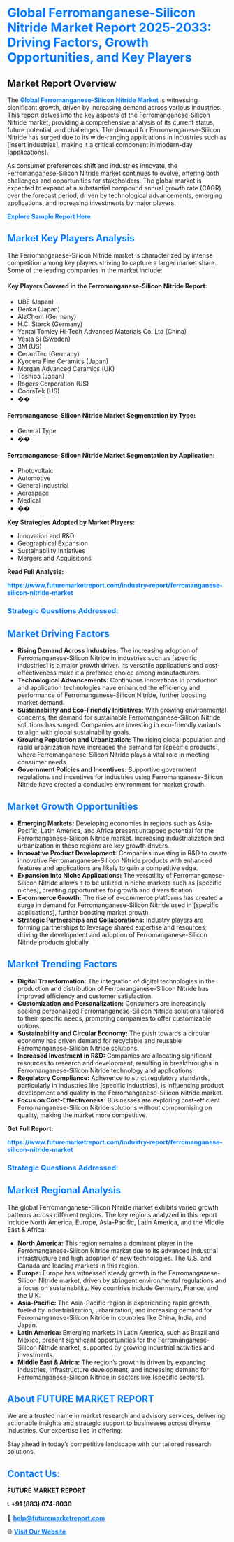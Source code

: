 <h1 style="color: #007BFF;">Global Ferromanganese-Silicon Nitride Market Report 2025-2033: Driving Factors, Growth Opportunities, and Key Players</h1>

<section id="overview">
<h2>Market Report Overview</h2>
<p>The <a href="https://www.futuremarketreport.com/industry-report/ferromanganese-silicon-nitride-market" style="color: #007BFF; text-decoration: none;"><strong>Global Ferromanganese-Silicon Nitride Market</strong></a> is witnessing significant growth, driven by increasing demand across various industries. This report delves into the key aspects of the Ferromanganese-Silicon Nitride market, providing a comprehensive analysis of its current status, future potential, and challenges. The demand for Ferromanganese-Silicon Nitride has surged due to its wide-ranging applications in industries such as [insert industries], making it a critical component in modern-day [applications].</p>
<p>As consumer preferences shift and industries innovate, the Ferromanganese-Silicon Nitride market continues to evolve, offering both challenges and opportunities for stakeholders. The global market is expected to expand at a substantial compound annual growth rate (CAGR) over the forecast period, driven by technological advancements, emerging applications, and increasing investments by major players.</p>
</section>

<section id="overview">
<p><a href="https://www.futuremarketreport.com/request-sample/reportId=117421" style="color: #007BFF; text-decoration: none;"><strong>Explore Sample Report Here</strong></a></p>
</section>

<section id="key-players">
<h2 style="color: #007BFF;">Market Key Players Analysis</h2>
<p>The Ferromanganese-Silicon Nitride market is characterized by intense competition among key players striving to capture a larger market share. Some of the leading companies in the market include:</p>
<h4>Key Players Covered in the Ferromanganese-Silicon Nitride Report:</h4>
<ul><li>UBE (Japan)</li><li>Denka (Japan)</li><li>AlzChem (Germany)</li><li>H.C. Starck (Germany)</li><li>Yantai Tomley Hi-Tech Advanced Materials Co. Ltd (China)</li><li>Vesta Si (Sweden)</li><li>3M (US)</li><li>CeramTec (Germany)</li><li>Kyocera Fine Ceramics (Japan)</li><li>Morgan Advanced Ceramics (UK)</li><li>Toshiba (Japan)</li><li>Rogers Corporation (US)</li><li>CoorsTek (US)</li><li>��</li></ul>
<h4>Ferromanganese-Silicon Nitride Market Segmentation by Type:</h4>
<ul><li>General Type</li><li>��</li></ul>

<h4>Ferromanganese-Silicon Nitride Market Segmentation by Application:</h4>
<ul><li>Photovoltaic</li><li>Automotive</li><li>General Industrial</li><li>Aerospace</li><li>Medical</li><li>��</li></ul>
<p><strong>Key Strategies Adopted by Market Players:</strong></p>
<ul>
<li>Innovation and R&D</li>
<li>Geographical Expansion</li>
<li>Sustainability Initiatives</li>
<li>Mergers and Acquisitions</li>
</ul>
</section>

<section>
<p><strong>Read Full Analysis: </strong></p><a href="https://www.futuremarketreport.com/industry-report/ferromanganese-silicon-nitride-market" style="color: #007BFF; text-decoration: none;"><strong>https://www.futuremarketreport.com/industry-report/ferromanganese-silicon-nitride-market</strong></a>
<h3 style="color: #007BFF;">Strategic Questions Addressed:</h3>
</section>

<section id="driving-factors">
<h2 style="color: #007BFF;">Market Driving Factors</h2>
<ul>
<li><strong>Rising Demand Across Industries:</strong> The increasing adoption of Ferromanganese-Silicon Nitride in industries such as [specific industries] is a major growth driver. Its versatile applications and cost-effectiveness make it a preferred choice among manufacturers.</li>
<li><strong>Technological Advancements:</strong> Continuous innovations in production and application technologies have enhanced the efficiency and performance of Ferromanganese-Silicon Nitride, further boosting market demand.</li>
<li><strong>Sustainability and Eco-Friendly Initiatives:</strong> With growing environmental concerns, the demand for sustainable Ferromanganese-Silicon Nitride solutions has surged. Companies are investing in eco-friendly variants to align with global sustainability goals.</li>
<li><strong>Growing Population and Urbanization:</strong> The rising global population and rapid urbanization have increased the demand for [specific products], where Ferromanganese-Silicon Nitride plays a vital role in meeting consumer needs.</li>
<li><strong>Government Policies and Incentives:</strong> Supportive government regulations and incentives for industries using Ferromanganese-Silicon Nitride have created a conducive environment for market growth.</li>
</ul>
</section>

<section id="growth-opportunities">
<h2 style="color: #007BFF;">Market Growth Opportunities</h2>
<ul>
<li><strong>Emerging Markets:</strong> Developing economies in regions such as Asia-Pacific, Latin America, and Africa present untapped potential for the Ferromanganese-Silicon Nitride market. Increasing industrialization and urbanization in these regions are key growth drivers.</li>
<li><strong>Innovative Product Development:</strong> Companies investing in R&D to create innovative Ferromanganese-Silicon Nitride products with enhanced features and applications are likely to gain a competitive edge.</li>
<li><strong>Expansion into Niche Applications:</strong> The versatility of Ferromanganese-Silicon Nitride allows it to be utilized in niche markets such as [specific niches], creating opportunities for growth and diversification.</li>
<li><strong>E-commerce Growth:</strong> The rise of e-commerce platforms has created a surge in demand for Ferromanganese-Silicon Nitride used in [specific applications], further boosting market growth.</li>
<li><strong>Strategic Partnerships and Collaborations:</strong> Industry players are forming partnerships to leverage shared expertise and resources, driving the development and adoption of Ferromanganese-Silicon Nitride products globally.</li>
</ul>
</section>

<section id="trending-factors">
<h2 style="color: #007BFF;">Market Trending Factors</h2>
<ul>
<li><strong>Digital Transformation:</strong> The integration of digital technologies in the production and distribution of Ferromanganese-Silicon Nitride has improved efficiency and customer satisfaction.</li>
<li><strong>Customization and Personalization:</strong> Consumers are increasingly seeking personalized Ferromanganese-Silicon Nitride solutions tailored to their specific needs, prompting companies to offer customizable options.</li>
<li><strong>Sustainability and Circular Economy:</strong> The push towards a circular economy has driven demand for recyclable and reusable Ferromanganese-Silicon Nitride solutions.</li>
<li><strong>Increased Investment in R&D:</strong> Companies are allocating significant resources to research and development, resulting in breakthroughs in Ferromanganese-Silicon Nitride technology and applications.</li>
<li><strong>Regulatory Compliance:</strong> Adherence to strict regulatory standards, particularly in industries like [specific industries], is influencing product development and quality in the Ferromanganese-Silicon Nitride market.</li>
<li><strong>Focus on Cost-Effectiveness:</strong> Businesses are exploring cost-efficient Ferromanganese-Silicon Nitride solutions without compromising on quality, making the market more competitive.</li>
</ul>
</section>

<section>
<p><strong>Get Full Report: </strong></p><a href="https://www.futuremarketreport.com/industry-report/ferromanganese-silicon-nitride-market" style="color: #007BFF; text-decoration: none;"><strong>https://www.futuremarketreport.com/industry-report/ferromanganese-silicon-nitride-market</strong></a>
<h3 style="color: #007BFF;">Strategic Questions Addressed:</h3>
</section>


<section id="regional-analysis">
<h2 style="color: #007BFF;">Market Regional Analysis</h2>
<p>The global Ferromanganese-Silicon Nitride market exhibits varied growth patterns across different regions. The key regions analyzed in this report include North America, Europe, Asia-Pacific, Latin America, and the Middle East & Africa:</p>
<ul>
<li><strong>North America:</strong> This region remains a dominant player in the Ferromanganese-Silicon Nitride market due to its advanced industrial infrastructure and high adoption of new technologies. The U.S. and Canada are leading markets in this region.</li>
<li><strong>Europe:</strong> Europe has witnessed steady growth in the Ferromanganese-Silicon Nitride market, driven by stringent environmental regulations and a focus on sustainability. Key countries include Germany, France, and the U.K.</li>
<li><strong>Asia-Pacific:</strong> The Asia-Pacific region is experiencing rapid growth, fueled by industrialization, urbanization, and increasing demand for Ferromanganese-Silicon Nitride in countries like China, India, and Japan.</li>
<li><strong>Latin America:</strong> Emerging markets in Latin America, such as Brazil and Mexico, present significant opportunities for the Ferromanganese-Silicon Nitride market, supported by growing industrial activities and investments.</li>
<li><strong>Middle East & Africa:</strong> The region’s growth is driven by expanding industries, infrastructure development, and increasing demand for Ferromanganese-Silicon Nitride in sectors like [specific sectors].</li>
</ul>
</section>

<footer>
<h2 style="color: #007BFF;">About FUTURE MARKET REPORT</h2>
<p>We are a trusted name in market research and advisory services, delivering actionable insights and strategic support to businesses across diverse industries. Our expertise lies in offering:</p>

<p>Stay ahead in today’s competitive landscape with our tailored research solutions.</p>

<h2 style="color: #007BFF;">Contact Us:</h2>
<p><strong>FUTURE MARKET REPORT</strong></p>
<p>📞 <strong>+91 (883) 074-8030</strong></p>
<p>📧 <strong><a href="mailto:help@futuremarketreport.com" style="color: #007BFF;">help@futuremarketreport.com</a></strong></p>
<p>🌐 <strong><a href="https://www.futuremarketreport.com/" style="color: #007BFF;">Visit Our Website</a></strong></p>
</footer>